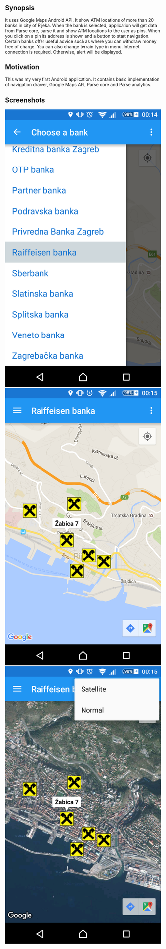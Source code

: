 ## Synopsis

It uses Google Maps Android API. It show ATM locations of more than 20 banks in city of Rijeka. When the bank is selected, application will get data from Parse core, parse it and show ATM locations to the user as pins. When you click on a pin its address is shown and a button to start navigation. Certain banks offer useful advice such as where you can withdraw money free of charge. You can also change terrain type in menu. Internet connection is required. Otherwise, alert will be displayed.

## Motivation

This was my very first Android application.
It contains basic implementation of navigation drawer, Google Maps API, Parse core and Parse analytics.

## Screenshots

![navDrawer](screenshots/navigation_drawer.png?raw=true)
![markers](screenshots/markers.png?raw=true)
![terrains](screenshots/terrains.png?raw=true)
